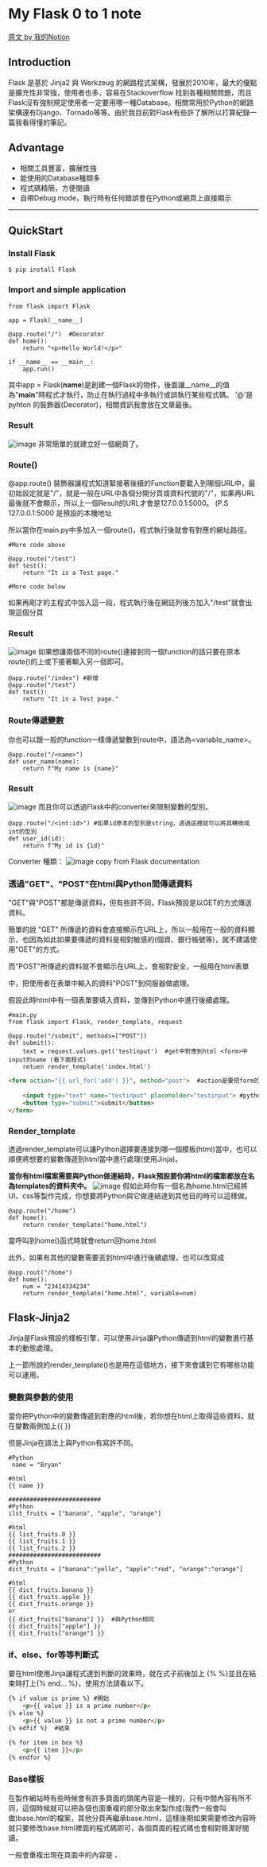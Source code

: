# My Flask 0 to 1 note

[原文 by 我的Notion](https://www.notion.so/Flask-0-to-1-Note-c387d332bbe74f0a80de5bc620ae0851)

## Introduction
Flask 是基於 Jinja2 與 Werkzeug 的網路程式架構，發展於2010年，最大的優點是擴充性非常強，使用者也多，容易在Stackoverflow 找到各種相關問題，而且Flask沒有強制規定使用者一定要用哪一種Database。相關常用於Python的網路架構還有Django、Tornado等等。由於我目前對Flask有些許了解所以打算紀錄一篇我看得懂的筆記。

## Advantage
- 相關工具豐富，擴展性強
- 能使用的Database種類多
- 程式碼精簡，方便閱讀
- 自帶Debug mode，執行時有任何錯誤會在Python或網頁上直接顯示
--------------------------------------------------------------------------------
## QuickStart
### Install Flask
```python3
$ pip install Flask
```
### Import and simple application
```python3
from flask import Flask

app = Flask(__name__)

@app.route("/")  #Decorator
def home():
	return "<p>Hello World!</p>"

if __name__ == __main__:
	app.run()
```
其中app = Flask(__name__)是創建一個Flask的物件，後面讓__name__的值為"__main__"時程式才執行，防止在執行過程中多執行或誤執行某些程式碼。
'@'是pyhton 的裝飾器(Decorator)，相關資訊我會放在文章最後。
### Result
![image](https://github.com/bryanlin16899/Flask_Note/blob/main/image/Flask1.png)
非常簡單的就建立好一個網頁了。
### Route()
@app.route() 裝飾器讓程式知道緊接著後續的Function要載入到哪個URL中，最初始設定就是"/"，就是一般在URL中各個分開分頁或資料代號的"/"，如果再URL最後就不會顯示，所以上一個Result的URL才會是127.0.0.1:5000。                                                                (P.S 127.0.0.1:5000 是預設的本機地址

所以當你在main.py中多加入一個route()，程式執行後就會有對應的網址路徑。
```python3
#More code above

@app.route("/test")
def test():
    return "It is a Test page."

#More code below
```
如果再剛才的主程式中加入這一段，程式執行後在網誌列後方加入"/test"就會出現這個分頁
### Result
![image]()
如果想讓兩個不同的route()連接到同一個function的話只要在原本route()的上或下接著輸入另一個即可。
```python3
@app.route("/index") #新增
@app.route("/test")
def test():
    return "It is a Test page."
```
### Route傳遞變數
你也可以跟一般的function一樣傳遞變數到route中，語法為<variable_name>。
```python3
@app.route("/<name>")
def user_name(name):
	return f"My name is {name}"
```
### Result
![image]()
而且你可以透過Flask中的converter來限制變數的型別。
```python3
@app.route("/<int:id>") #如果id原本的型別是string，透過這裡就可以將其轉換成int的型別
def user_id(id):
	return f"My id is {id}"
```
Converter 種類：
![image]()
copy from Flask documentation
### 透過"GET"、"POST"在html與Python間傳遞資料
"GET"與"POST"都是傳遞資料，但有些許不同，Flask預設是以GET的方式傳送資料。

簡單的說 "GET" 所傳遞的資料會直接顯示在URL上，所以一般用在一般的資料顯示，也因為如此如果要傳遞的資料是相對敏感的(個資、銀行帳號等)，就不建議使用"GET"的方式。

而"POST"所傳遞的資料就不會顯示在URL上，會相對安全，一般用在html表單<form>中，把使用者在表單中輸入的資料"POST"到伺服器做處理。

假設此時html中有一個<form>表單要填入資料，並傳到Python中進行後續處理。
```python3
#main.py
from flask import Flask, render_template, request

@app.route("/submit", methods=["POST"])
def submit():
	text = request.values.get('testinput')  #get中對應到html <form>中input的name (看下面程式)
	retuen render_template('index.html')
```
```html
<form action="{{ url_for('add') }}", method="post">  #action是要把form的資料傳到哪裡
																										 #method是要用什麼方式傳遞
    <input type="text" name="testinput" placeholder="testinput"> #python會透過這個name取得
    <button type="submit">submit</button>
</form>
```
### Render_template
透過render_template可以讓Python選擇要連接到哪一個模板(html)當中，也可以順便將想要的變數傳遞到html當中進行處理(使用Jinja)。

**當你有html檔案需要與Python做連結時，Flask預設要你將html的檔案都放在名為templates的資料夾中。**
![image]()
假如此時你有一個名為home.html已經將UI、css等製作完成，你想要將Python與它做連結達到其他目的時可以這樣做。
```python3
@app.route("/home")
def home():
	return render_template("home.html")
```
當呼叫到home()函式時就會return回home.html

此外，如果有其他的變數需要丟到html中進行後續處理，也可以改寫成
```python3
@app.rout("/home")
def home():
	num = "23414334234"
	return render_template("home.html", variable=num)
```
## Flask-Jinja2
Jinja是Flask預設的樣板引擎，可以使用Jinja讓Python傳遞到html的變數進行基本的動態處理。

上一節所說的render_template()也是用在這個地方，接下來會講到它有哪些功能可以運用。

### 變數與參數的使用

當你把Python中的變數傳遞到對應的html後，若你想在html上取得這些資料，就在變數兩側加上{{ }}

但是Jinja在語法上與Python有寫許不同。
```python3
#Python
 name = "Bryan"

#html
{{ name }}

##########################
#Python
ilst_fruits = ["banana", "apple", "orange"]

#html
{{ list_fruits.0 }}
{{ list_fruits.1 }}
{{ list_fruits.2 }}
##########################
#Python
dict_fruits = ["banana":"yello", "apple":"red", "orange":"orange"]

#html
{{ dict_fruits.banana }}
{{ dict_fruits.apple }}
{{ dict_fruits.orange }}
or
{{ dict_fruits["banana"] }}  #與Python相同
{{ dict_fruits["apple"] }}
{{ dict_fruits["orange"] }}
```
### if、else、for等等判斷式
要在html使用Jinja讓程式達到判斷的效果時，就在式子前後加上 {% %}並且在結束時打上{% end... %}，使用方法請看以下。
```html
{% if value is prime %} #開始
	<p>{{ value }} is a prime number</p>
{% else %}
	<p>{{ value }} is not a prime number</p>
{% edfif %}  #結束
```
```html
{% for item in box %}
	<p>{{ item }}</p>
{% endfor %}
```

### Base樣板
在製作網站時有些時候會有許多頁面的頭尾內容是一樣的，只有中間內容有所不同，這個時候就可以把各個也面重複的部分取出來製作成(我們一般會叫做)base.html的檔案，其他分頁再繼承base.html，這樣後期如果需要修改內容時就只要修改base.html裡面的程式碼即可，各個頁面的程式碼也會相對簡潔好閱讀。

一般會重複出現在頁面中的內容是 <head>、<title>、<footer>、<nav>等等。
```html
<!--分頁繼承-->
{% extends "base.html" %}
```
其他分頁再繼承時要記得讓它在分頁中的第一個標籤

base.html中，其他會有不同的部分可以用{% block content %}{% endblock %}代替，繼承base.html的分頁中只要再中間輸入這個分頁特有的內容即可。
```html
{% block content %}{% endblock %}
```
範例如下
```html
<!--base.html-->
<!DOCTYPE html>
<html lang="en">
<head>
    <meta charset="UTF-8">
    <title>{% block title %}{% endblock %}</title>
</head>
<body>
    {% block content %}{% endblock %}
</body>
</html>
```
base.html中通常會有關於css等等內容，是每一個分頁都會運用到且內容一樣的，這裡只是用一個簡單的範例

```html
<!--子分頁-->
{% extends "base.html" %}

{% block title %}Success{% endblock %}
{% block content %}
   <div class="container">
      <h1>Top Secret </h1>
      <iframe src="https://giphy.com/embed/Ju7l5y9osyymQ" width="480" height="360" frameBorder="0" class="giphy-embed" allowFullScreen></iframe>
      <p><a href="https://giphy.com/gifs/rick-astley-Ju7l5y9osyymQ">via GIPHY</a></p>
   </div>
{% endblock %}
```
輸入繼承的熛籤後，在base.html中規定好的標籤中填入內容即可
--------------------------------------------------------------------------------
## Reference
我的Notion : [Bryanlin16899](https://www.notion.so/Flask-0-to-1-Note-c387d332bbe74f0a80de5bc620ae0851)

Flask Documentation : https://flask.palletsprojects.com/en/1.1.x/quickstart/

Medium Sean Yeh : https://medium.com/seaniap/python-web-flask-jinja2%E6%A8%A3%E7%89%88%E5%BC%95%E6%93%8E%E7%9A%84%E4%BD%BF%E7%94%A8-f71305e2da34

MAX行銷誌 : https://www.maxlist.xyz/2020/05/01/flask-list/#%E4%B8%80_Flask_%E5%85%A5%E9%96%80%E7%AF%87
